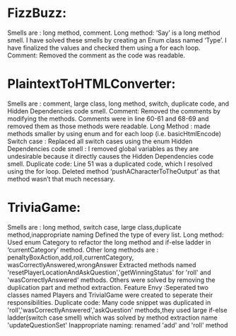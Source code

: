# FizzBuzz:
Smells are : long method, comment.
Long method: ‘Say’ is a long method smell.
I have solved these smells by creating an Enum class named ‘Type’. I have finalized the values and checked them using a for each loop. 
Comment: Removed the comment as the code was readable.

# PlaintextToHTMLConverter:
Smells are : comment, large class, long method, switch, duplicate code, and Hidden Dependencies code smell.
Comment: Removed the comments by modifying the methods. Comments were in line 60-61 and 68-69 and removed them as those methods were readable.
Long Method : made methods smaller by using enum and for each loop (i.e. basicHtmlEncode)
Switch case : Replaced all switch cases using the enum
Hidden Dependencies code smell : I removed global variables as they are undesirable because it directly causes the Hidden Dependencies code smell.
Duplicate code: Line 51 was a duplicated code, which I resolved using the for loop.
Deleted method ‘pushACharacterToTheOutput’ as that method wasn’t that much necessary. 


# TriviaGame:
Smells are : long method, switch case, large class,duplicate method,inappropriate naming
Defined the type of every list.
Long method: Used enum Category to refactor the long method and if-else ladder in ‘currentCategory’ method.
Other long methods are : penaltyBoxAction,add,roll,currentCategory, wasCorrectlyAnswered,wrongAnswer
Extracted methods named 'resetPlayerLocationAndAskQuestion','getWinningStatus' for 'roll' and 'wasCorrectlyAnswered' methods. Others were solved by removing the duplication part and method extraction.
Feature Envy :Seperated two classes named Players and TrivialGame were created to seperate their responsibilities. 
Duplicate code: Many code snippet was duplicated in 'roll','wasCorrectlyAnswered','askQuestion' methods,they used large if-else ladder(switch case smell)  which was solved by method extraction name 'updateQuestionSet' 
Inappropriate naming: renamed 'add' and 'roll' method






